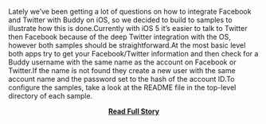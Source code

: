 <p>Lately we’ve been getting a lot of questions on how to integrate Facebook and Twitter with Buddy on iOS, so we decided to build to samples to illustrate how this is done.Currently with iOS 5 it’s easier to talk to Twitter then Facebook because of the deep Twitter integration with the OS, however both samples should be straightforward.At the most basic level both apps try to get your Facebook/Twitter information and then check for a Buddy username with the same name as the account on Facebook or Twitter.If the name is not found they create a new user with the same account name and the password set to the hash of the account ID.To configure the samples, take a look at the README file in the top-level directory of each sample.</p>
<center><p><a href="https://blog.buddy.com/2012/06/integrating-facebook-and-twitter-with-your-buddy-powered-apps/" style='padding:25px; font-sze:18px; font-weight: bold;'>Read Full Story</a></p></center>
